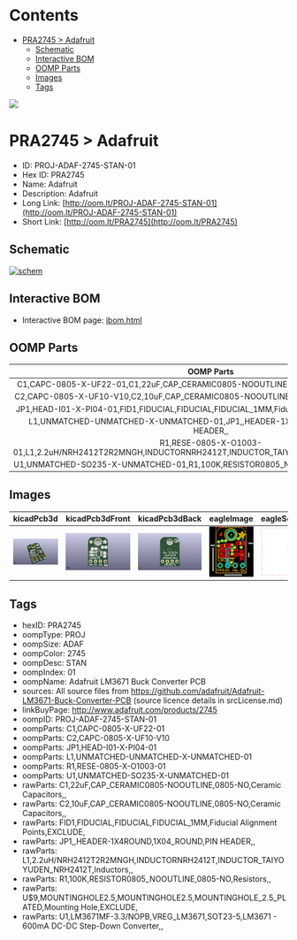 



Contents
========

* [PRA2745 > Adafruit](#pra2745--adafruit)
	* [Schematic](#schematic)
	* [Interactive BOM](#interactive-bom)
	* [OOMP Parts](#oomp-parts)
	* [Images](#images)
	* [Tags](#tags)
  
![][im]
# PRA2745 > Adafruit

- ID: PROJ-ADAF-2745-STAN-01
- Hex ID: PRA2745
- Name: Adafruit
- Description: Adafruit
- Long Link: [http://oom.lt/PROJ-ADAF-2745-STAN-01](http://oom.lt/PROJ-ADAF-2745-STAN-01)
- Short Link: [http://oom.lt/PRA2745](http://oom.lt/PRA2745)

## Schematic
  
[![schem](eagleSchemImage.png)](eagleSchemImage.png)
## Interactive BOM

- Interactive BOM page: [ibom.html](https://htmlpreview.github.io/?https://github.com/oomlout/oomlout_OOMP_projects/blob/main/PROJ-ADAF-2745-STAN-01/kicad/bom/ibom.html)

## OOMP Parts
  

|OOMP Parts|
| :---: |
|C1,CAPC-0805-X-UF22-01,C1,22uF,CAP_CERAMIC0805-NOOUTLINE,0805-NO,Ceramic Capacitors,,|
|C2,CAPC-0805-X-UF10-V10,C2,10uF,CAP_CERAMIC0805-NOOUTLINE,0805-NO,Ceramic Capacitors,,|
|JP1,HEAD-I01-X-PI04-01,FID1,FIDUCIAL,FIDUCIAL,FIDUCIAL_1MM,Fiducial Alignment Points,EXCLUDE,|
|L1,UNMATCHED-UNMATCHED-X-UNMATCHED-01,JP1,,HEADER-1X4ROUND,1X04_ROUND,PIN HEADER,,|
|R1,RESE-0805-X-O1003-01,L1,2.2uH/NRH2412T2R2MNGH,INDUCTORNRH2412T,INDUCTOR_TAIYOYUDEN_NRH2412T,Inductors,,|
|U1,UNMATCHED-SO235-X-UNMATCHED-01,R1,100K,RESISTOR0805_NOOUTLINE,0805-NO,Resistors,,|

## Images
  
  

|kicadPcb3d|kicadPcb3dFront|kicadPcb3dBack|eagleImage|eagleSchemImage|
| :---: | :---: | :---: | :---: | :---: |
|[![kicadPcb3d](kicadPcb3d_140.png)](kicadPcb3d.png)|[![kicadPcb3dFront](kicadPcb3dFront_140.png)](kicadPcb3dFront.png)|[![kicadPcb3dBack](kicadPcb3dBack_140.png)](kicadPcb3dBack.png)|[![eagleImage](eagleImage_140.png)](eagleImage.png)|[![eagleSchemImage](eagleSchemImage_140.png)](eagleSchemImage.png)|

## Tags

- hexID: PRA2745
- oompType: PROJ
- oompSize: ADAF
- oompColor: 2745
- oompDesc: STAN
- oompIndex: 01
- oompName: Adafruit LM3671 Buck Converter PCB
- sources: All source files from https://github.com/adafruit/Adafruit-LM3671-Buck-Converter-PCB (source licence details in srcLicense.md)
- linkBuyPage: http://www.adafruit.com/products/2745
- oompID: PROJ-ADAF-2745-STAN-01
- oompParts: C1,CAPC-0805-X-UF22-01
- oompParts: C2,CAPC-0805-X-UF10-V10
- oompParts: JP1,HEAD-I01-X-PI04-01
- oompParts: L1,UNMATCHED-UNMATCHED-X-UNMATCHED-01
- oompParts: R1,RESE-0805-X-O1003-01
- oompParts: U1,UNMATCHED-SO235-X-UNMATCHED-01
- rawParts: C1,22uF,CAP_CERAMIC0805-NOOUTLINE,0805-NO,Ceramic Capacitors,,
- rawParts: C2,10uF,CAP_CERAMIC0805-NOOUTLINE,0805-NO,Ceramic Capacitors,,
- rawParts: FID1,FIDUCIAL,FIDUCIAL,FIDUCIAL_1MM,Fiducial Alignment Points,EXCLUDE,
- rawParts: JP1,,HEADER-1X4ROUND,1X04_ROUND,PIN HEADER,,
- rawParts: L1,2.2uH/NRH2412T2R2MNGH,INDUCTORNRH2412T,INDUCTOR_TAIYOYUDEN_NRH2412T,Inductors,,
- rawParts: R1,100K,RESISTOR0805_NOOUTLINE,0805-NO,Resistors,,
- rawParts: U$9,MOUNTINGHOLE2.5,MOUNTINGHOLE2.5,MOUNTINGHOLE_2.5_PLATED,Mounting Hole,EXCLUDE,
- rawParts: U1,LM3671MF-3.3/NOPB,VREG_LM3671,SOT23-5,LM3671 - 600mA DC-DC Step-Down Converter,,



[im]: kicadPcb3d_450.png
